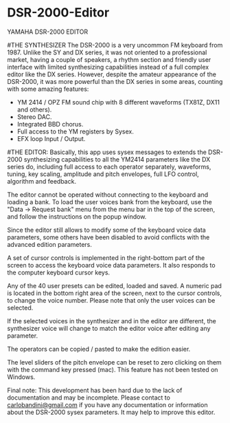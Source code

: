 # DSR-2000-Editor
YAMAHA DSR-2000 EDITOR

#THE SYNTHESIZER
The DSR-2000 is a very uncommon FM keyboard from 1987.
Unlike the SY and DX series, it was not oriented to a professional market, having a couple of speakers, a rhythm section and friendly user interface with limited synthesizing capabilities instead of a full complex editor like the DX series.
However, despite the amateur appearance of the DSR-2000, it was more powerful than the DX series in some areas, counting with some amazing features:

* YM 2414 / OPZ FM sound chip with 8 different waveforms (TX81Z, DX11 and others).
* Stereo DAC.
* Integrated BBD chorus.
* Full access to the YM registers by Sysex.
* EFX loop Input / Output.


#THE EDITOR:
Basically, this app uses sysex messages to extends the DSR-2000 synthesizing capabilities to all the YM2414 parameters like the DX series do, including full access to each operator separately, waveforms, tuning, key scaling, amplitude and pitch envelopes, full LFO control, algorithm and feedback. 

The editor cannot be operated without connecting to the keyboard and loading a bank. To load the user voices bank from the keyboard, use the "Data -> Request bank" menu from the menu bar in the top of the screen, and follow the instructions on the popup window.

Since the editor still allows to modify some of the keyboard voice data parameters, some others have been disabled to avoid conflicts with the advanced edition parameters.

A set of cursor controls is implemented in the right-bottom part of the screen to access the keyboard voice data parameters. It also responds to the computer keyboard cursor keys.

Any of the 40 user presets can be edited, loaded and saved. A numeric pad is located in the bottom right area of the screen, next to the cursor controls, to change the voice number. Please note that only the user voices can be selected.

If the selected voices in the synthesizer and in the editor are different, the synthesizer voice will change to match the editor voice after editing any parameter.

The operators can be copied / pasted to make the edition easier.

The level sliders of the pitch envelope can be reset to zero clicking on them with the command key pressed (mac). This feature has not been tested on Windows.

Final note: This development has been hard due to the lack of documentation and may be incomplete. Please contact to carlobandini@gmail.com if you have any documentation or information about the DSR-2000 sysex parameters. It may help to improve this editor.



